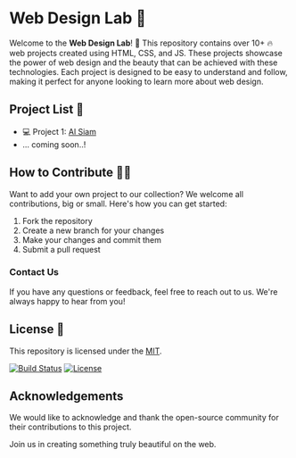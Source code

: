 # Web Design Lab 🚀

Welcome to the **Web Design Lab**! 🎉 This repository contains over 10+ 🔥 web projects created using HTML, CSS, and JS. These projects showcase the power of web design and the beauty that can be achieved with these technologies. Each project is designed to be easy to understand and follow, making it perfect for anyone looking to learn more about web design.

## Project List 📜

- 💻 Project 1: [Al Siam](https://alsiam.com)
- ... coming soon..!

## How to Contribute 👨‍💻

Want to add your own project to our collection? We welcome all contributions, big or small. Here's how you can get started:

1. Fork the repository
2. Create a new branch for your changes
3. Make your changes and commit them
4. Submit a pull request

### Contact Us

If you have any questions or feedback, feel free to reach out to us. We're always happy to hear from you!

## License 📄

This repository is licensed under the [MIT](https://github.com/alsiam/web-design-lab/blob/main/LICENSE).

[![Build Status](https://img.shields.io/travis/alsiam/REPO.svg?style=flat-square)](https://travis-ci.org/alsiam/web-design-lab)
[![License](https://img.shields.io/badge/license-MIT-blue.svg?style=flat-square)](https://github.com/alsiam/web-design-lab/blob/master/LICENSE)

## Acknowledgements

We would like to acknowledge and thank the open-source community for their contributions to this project.

Join us in creating something truly beautiful on the web.
